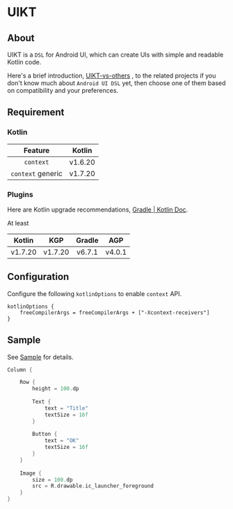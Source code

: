 # UIKT

## About

UIKT is a `DSL` for Android UI, which can create UIs with simple and readable Kotlin code.

Here's a brief introduction, [UIKT-vs-others](UIKT-vs-others.md) , to the related projects if you don't know much about `Android UI DSL` yet, 
then choose one of them based on compatibility and your preferences.

## Requirement

### Kotlin

|      Feature      | Kotlin  |
|:-----------------:|:-------:|
|     `context`     | v1.6.20 |
| `context` generic | v1.7.20 |

### Plugins

Here are Kotlin upgrade recommendations, [Gradle | Kotlin Doc](https://kotlinlang.org/docs/gradle-configure-project.html).

At least

| Kotlin  | KGP     | Gradle |  AGP   |
|:-------:|---------|:------:|:------:|
| v1.7.20 | v1.7.20 | v6.7.1 | v4.0.1 |

## Configuration

Configure the following `kotlinOptions` to enable `context` API.

```
kotlinOptions {
    freeCompilerArgs = freeCompilerArgs + ["-Xcontext-receivers"]
}
```

## Sample
See [Sample](./Sample.md) for details.
```kotlin
Column {

    Row {
        height = 100.dp
        
        Text {
            text = "Title"
            textSize = 16f
        }
        
        Button {
            text = "OK"
            textSize = 16f
        }
    }
    
    Image {
        size = 100.dp
        src = R.drawable.ic_launcher_foreground
    }
}
```